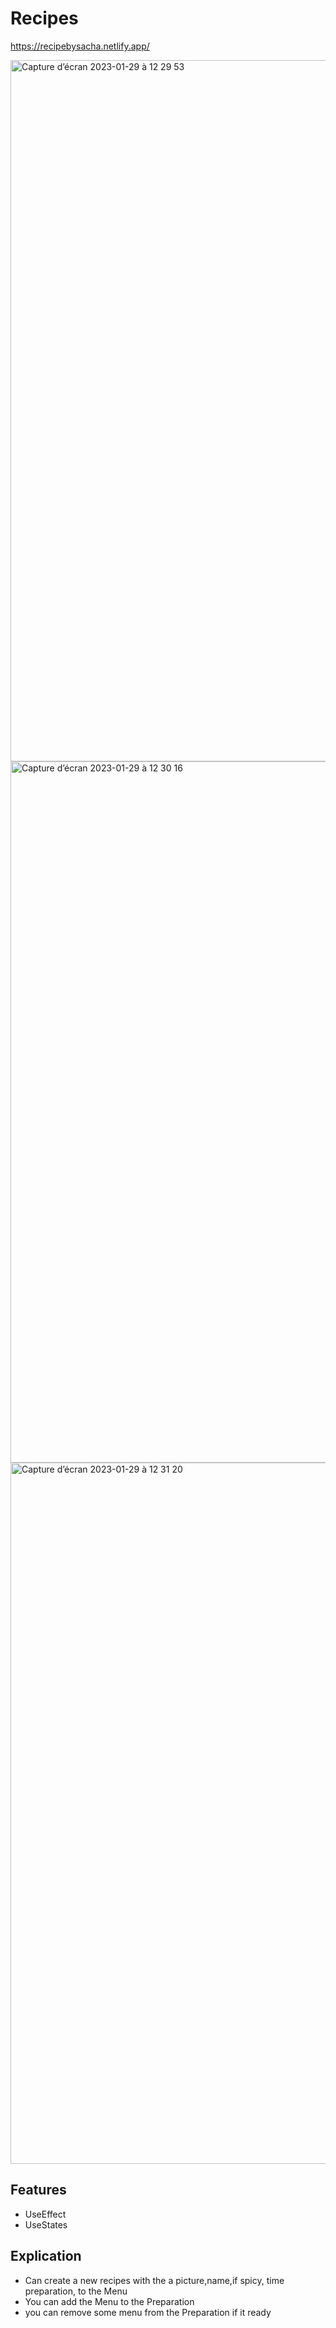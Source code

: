 # Recipes

https://recipebysacha.netlify.app/

<img width="1122" alt="Capture d’écran 2023-01-29 à 12 29 53" src="https://user-images.githubusercontent.com/94567706/215320356-c2502103-40ea-4990-82ab-315bad68f72f.png">
<img width="1122" alt="Capture d’écran 2023-01-29 à 12 30 16" src="https://user-images.githubusercontent.com/94567706/215320374-3f9a7b02-0de4-49e5-9614-1d7bcf134946.png">
<img width="1122" alt="Capture d’écran 2023-01-29 à 12 31 20" src="https://user-images.githubusercontent.com/94567706/215320425-d6fa9abf-b3bc-433f-8b1d-3787d8137f76.png">


## Features

- UseEffect
- UseStates

## Explication 
- Can create a new recipes with the a picture,name,if spicy, time preparation, to the Menu
- You can add the Menu to the Preparation 
- you can remove some menu from the Preparation if it ready 
